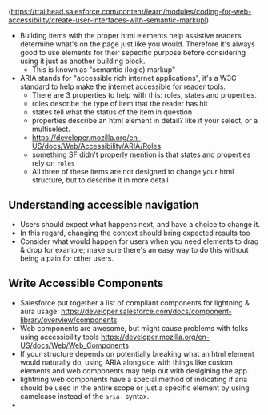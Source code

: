 (https://trailhead.salesforce.com/content/learn/modules/coding-for-web-accessibility/create-user-interfaces-with-semantic-markupl)

* Building items with the proper html elements help assistive readers determine what's on the page just like you would. Therefore it's always good to use elements for their sepecific purpose before considering using it just as another building block.
    * This is known as "semantic (logic) markup"
* ARIA stands for "accessible rich internet applications", it's a W3C standard to help make the internet accessible for reader tools.
    * There are 3 properties to help with this: roles, states and properties.
    * roles describe the type of item that the reader has hit
    * states tell what the status of the item in question
    * properties describe an html element in detail? like if your select, or a multiselect.
    * https://developer.mozilla.org/en-US/docs/Web/Accessibility/ARIA/Roles
    * something SF didn't properly mention is that states and properties rely on `roles`
    * All three of these items are not designed to change your html structure, but to describe it in more detail

## Understanding accessible navigation

* Users should expect what happens next, and have a choice to change it.
* In this regard, changing the context should bring expected results too
* Consider what would happen for users when you need elements to drag & drop for example; make sure there's an easy way to do this without being a pain for other users.

## Write Accessible Components

* Salesforce put together a list of compliant components for lightning & aura usage: https://developer.salesforce.com/docs/component-library/overview/components
* Web components are awesome, but might cause problems with folks using accessibility tools https://developer.mozilla.org/en-US/docs/Web/Web_Components
* If your structure depends on potentially breaking what an html element would naturally do, using ARIA alongside with things like custom elements and web components may help out with desigining the app.
* lightning web components have a special method of indicating if aria should be used in the entire scope or just a specific element by using camelcase instead of the `aria-` syntax.
* 